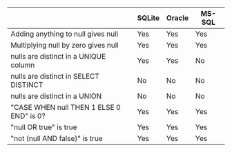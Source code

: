 |                                          | SQLite | Oracle | MS-SQL |
|------------------------------------------|--------|--------|--------|
| Adding anything to null gives null       | Yes    | Yes    | Yes    |
| Multiplying null by zero gives null      | Yes    | Yes    | Yes    |
| nulls are distinct in a UNIQUE column    | Yes    | Yes    | No     |
| nulls are distinct in SELECT DISTINCT    | No     | No     | No     |
| nulls are distinct in a UNION            | No     | No     | No     |
| "CASE WHEN null THEN 1 ELSE 0 END" is 0? | Yes    | Yes    | Yes    |
| "null OR true" is true                   | Yes    | Yes    | Yes    |
| "not (null AND false)" is true           | Yes    | Yes    | Yes    |